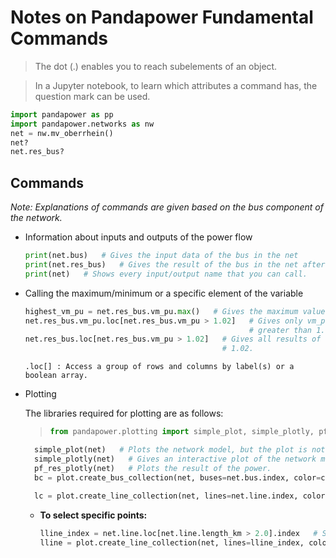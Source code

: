 # Notes on Pandapower Fundamental Commands

> The dot (.) enables you to reach subelements of an object.

> In a Jupyter notebook, to learn which attributes a command has, the question mark can be used.
```python
import pandapower as pp
import pandapower.networks as nw
net = nw.mv_oberrhein()
net?
net.res_bus?
```

## Commands

*Note: Explanations of commands are given based on the bus component of the network.*

- Information about inputs and outputs of the power flow
    
    ```python
    print(net.bus)   # Gives the input data of the bus in the net
    print(net.res_bus)   # Gives the result of the bus in the net after power flow execution
    print(net)   # Shows every input/output name that you can call.
    ```

- Calling the maximum/minimum or a specific element of the variable

    ```python
    highest_vm_pu = net.res_bus.vm_pu.max()   # Gives the maximum value of the vm_pu element of the res_bus object.
    net.res_bus.vm_pu.loc[net.res_bus.vm_pu > 1.02]   # Gives only vm_pu values of the buses whose vm_pu values are 
                                                      # greater than 1.02.
    net.res_bus.loc[net.res_bus.vm_pu > 1.02]   # Gives all results of the buses whose vm_pu values are greater than 
                                                # 1.02.
    ```

    ```
    .loc[] : Access a group of rows and columns by label(s) or a boolean array.
    ```

- Plotting

    The libraries required for plotting are as follows:

    > ```python
    > from pandapower.plotting import simple_plot, simple_plotly, pf_res_plotly
    >```
    
  ```python
    simple_plot(net)   # Plots the network model, but the plot is not interactive.
    simple_plotly(net)   # Gives an interactive plot of the network model.
    pf_res_plotly(net)   # Plots the result of the power.
    bc = plot.create_bus_collection(net, buses=net.bus.index, color=colors[0], size=80, zorder=1)   # Creates the bus 
                                                                                                    # collection.
    lc = plot.create_line_collection(net, lines=net.line.index, color='grey', zorder=2)   # Creates the line collection
    ```

  - **To select specific points:**
  
    ```python
    lline_index = net.line.loc[net.line.length_km > 2.0].index   # Selects the lines longer than 2 km.
    lline = plot.create_line_collection(net, lines=lline_index, color='red', zorder=2)   # Plots specific lines in 
                                                                                         # another colour to highlight.
    ```